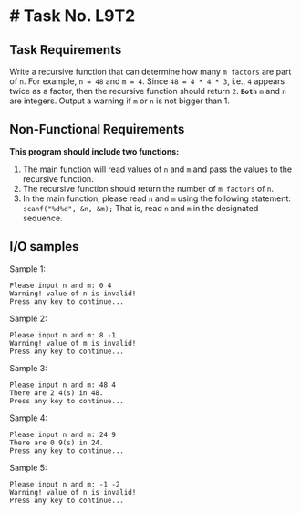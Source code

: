 # # Task No. L9T2

## Task Requirements
Write a recursive function that can determine how many `m factors` are part of `n`. For example, `n = 48` and `m = 4`. Since `48 = 4 * 4 * 3`, i.e., `4` appears twice as a factor, then the recursive function should return `2`. **`Both`** `m` and `n` are integers. Output a warning if `m` or `n` is not bigger than 1.

## Non-Functional Requirements

**This program should include two functions:**
1.	The main function will read values of `n` and `m` and pass the values to the recursive function. 
2.	The recursive function should return the number of `m factors` of `n`. 
3.	In the main function, please read `n` and `m` using the following statement: `scanf("%d%d", &n, &m);` That is, read `n` and `m` in the designated sequence. 


## I/O samples

Sample 1:
```
Please input n and m: 0 4
Warning! value of n is invalid!
Press any key to continue...
```

Sample 2:
```
Please input n and m: 8 -1
Warning! value of m is invalid!
Press any key to continue...
```

Sample 3:
```
Please input n and m: 48 4
There are 2 4(s) in 48.
Press any key to continue...
```

Sample 4:
```
Please input n and m: 24 9
There are 0 9(s) in 24.
Press any key to continue...
```

Sample 5:
```
Please input n and m: -1 -2
Warning! value of n is invalid!
Press any key to continue...
```
